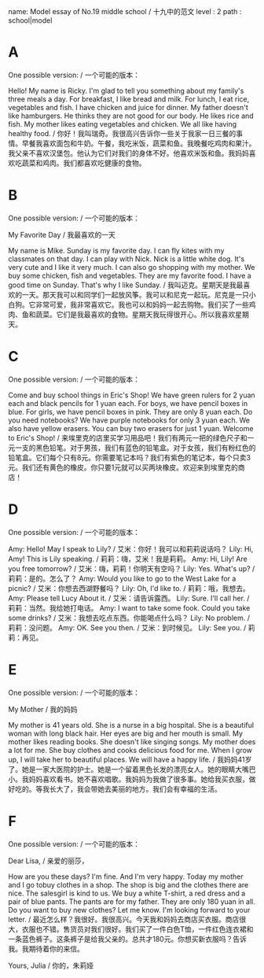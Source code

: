 name: Model essay of No.19 middle school / 十九中的范文
level : 2
path : school|model

# A

One possible version: / 一个可能的版本：

Hello! My name is Ricky. I'm glad to tell you something about my family's three meals a day. For breakfast, I like bread and milk. For lunch, I eat rice, vegetables and fish. I have chicken and juice for dinner. My father doesn't like hamburgers. He thinks they are not good for our body. He likes rice and fish. My mother likes eating vegetables and chicken. We all like having healthy food. / 你好！我叫瑞奇。我很高兴告诉你一些关于我家一日三餐的事情。早餐我喜欢面包和牛奶。午餐，我吃米饭，蔬菜和鱼。我晚餐吃鸡肉和果汁。我父亲不喜欢汉堡包。他认为它们对我们的身体不好。他喜欢米饭和鱼。我妈妈喜欢吃蔬菜和鸡肉。我们都喜欢吃健康的食物。

# B

One possible version: / 一个可能的版本：

My Favorite Day / 我最喜欢的一天

My name is Mike. Sunday is my favorite day. I can fly kites with my classmates on that day. I can play with Nick. Nick is a little white dog. It's very cute and I like it very much. I can also go shopping with my mother. We buy some chicken, fish and vegetables. They are my favorite food. I have a good time on Sunday. That's why I like Sunday. / 我叫迈克。星期天是我最喜欢的一天。那天我可以和同学们一起放风筝。我可以和尼克一起玩。尼克是一只小白狗。它非常可爱，我非常喜欢它。我也可以和妈妈一起去购物。我们买了一些鸡肉、鱼和蔬菜。它们是我最喜欢的食物。星期天我玩得很开心。所以我喜欢星期天。

# C

One possible version: / 一个可能的版本：

Come and buy school things in Eric's Shop! We have green rulers for 2 yuan each and black pencils for 1 yuan each. For boys, we have pencil boxes in blue. For girls, we have pencil boxes in pink. They are only 8 yuan each. Do you need notebooks? We have purple notebooks for only 3 yuan each. We also have yellow erasers. You can buy two erasers for just 1 yuan. Welcome to Eric's Shop! / 来埃里克的店里买学习用品吧！我们有两元一把的绿色尺子和一元一支的黑色铅笔。对于男孩，我们有蓝色的铅笔盒。对于女孩，我们有粉红色的铅笔盒。它们每个只有8元。你需要笔记本吗？我们有紫色的笔记本，每个只卖3元。我们还有黄色的橡皮。你只要1元就可以买两块橡皮。欢迎来到埃里克的商店！

# D

One possible version: / 一个可能的版本：

Amy: Hello! May I speak to Lily? / 艾米：你好！我可以和莉莉说话吗？
Lily: Hi, Amy! This is Lily speaking. / 莉莉：嗨，艾米！我是莉莉。
Amy: Hi, Lily! Are you free tomorrow? / 艾米：嗨，莉莉！你明天有空吗？
Lily: Yes. What's up? / 莉莉：是的。怎么了？
Amy: Would you like to go to the West Lake for a picnic? / 艾米：你想去西湖野餐吗？
Lily: Oh, I'd like to. / 莉莉：哦，我想去。
Amy: Please tell Lucy About it. / 艾米：请告诉露西。
Lily: Sure. I'll call her. / 莉莉：当然。我给她打电话。
Amy: I want to take some fook. Could you take some drinks? / 艾米：我想去吃点东西。你能喝点什么吗？
Lily: No problem. / 莉莉：没问题。
Amy: OK. See you then. / 艾米：到时候见。
Lily: See you. / 莉莉：再见。

# E

One possible version: / 一个可能的版本：

My Mother / 我的妈妈

My mother is 41 years old. She is a nurse in a big hospital. She is a beautiful woman with long black hair. Her eyes are big and her mouth is small. My mother likes reading books. She doesn't like singing songs. My mother does a lot for me. She buy clothes and cooks delicious food for me. When I grow up, I will take her to beautiful places. We will have a happy life. / 我妈妈41岁了。她是一家大医院的护士。她是一个留着黑色长发的漂亮女人。她的眼睛大嘴巴小。我妈妈喜欢看书。她不喜欢唱歌。我妈妈为我做了很多事。她给我买衣服，做好吃的。等我长大了，我会带她去美丽的地方。我们会有幸福的生活。

# F

One possible version: / 一个可能的版本：

Dear Lisa, / 亲爱的丽莎，

How are you these days? I'm fine. And I'm very happy. Today my mother and I go tobuy clothes in a shop. The shop is big and the clothes there are nice. The salesgirl is kind to us. We buy a white T-shirt, a red dress and a pair of blue pants. The pants are for my father. They are only 180 yuan in all. Do you want to buy new clothes? Let me know. I'm looking forward to your letter. / 最近怎么样？我很好。我很高兴。今天我和妈妈去商店买衣服。商店很大，衣服也不错。售货员对我们很好。我们买了一件白色T恤，一件红色连衣裙和一条蓝色裤子。这条裤子是给我父亲的。总共才180元。你想买新衣服吗？告诉我。我期待着你的来信。

Yours, Julia / 你的，朱莉娅
